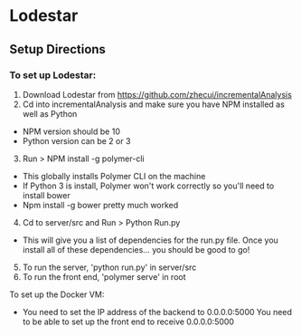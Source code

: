 # Lodestar

## Setup Directions
### To set up Lodestar: 
1. Download Lodestar from https://github.com/zhecui/incrementalAnalysis
2. Cd into incrementalAnalysis and make sure you have NPM installed as well as Python
* NPM version should be 10 
* Python version can be 2 or 3
3. Run > NPM install -g polymer-cli 
* This globally installs Polymer CLI on the machine
* If Python 3 is install, Polymer won't work correctly so you'll need to install bower 
* Npm install -g bower pretty much worked
4. Cd to server/src and Run > Python Run.py
* This will give you a list of dependencies for the run.py file. Once you install all of these dependencies… you should be good to go! 
5. To run the server, 'python run.py' in server/src
6. To run the front end, 'polymer serve' in root 

To set up the Docker VM: 
- You need to set the IP address of the backend to 0.0.0.0:5000 
You need to be able to set up the front end to receive 0.0.0.0:5000 

